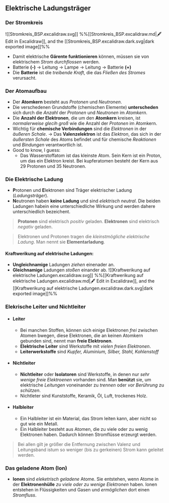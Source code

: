 ## Elektrische Ladungsträger
### Der Stromkreis
![[Stromkreis_BSP.excalidraw.svg]]
%%[[Stromkreis_BSP.excalidraw.md|🖋 Edit in Excalidraw]], and the [[Stromkreis_BSP.excalidraw.dark.svg|dark exported image]]%%
- Damit elektrische **Gärente funktionieren** können, müssen sie von elektrischem *Strom durchflossen* werden.
- Batterie **(-)** → Leitung → Lampe → Leitung → Batterie **(+)** 
- Die **Batterie** ist die *treibende Kraft*, die das *Fließen des Stromes* verursacht.

### Der Atomaufbau
- Der **Atomkern** besteht aus *Protonen* und *Neutronen*.
- Die verschedenen Grundstoffe (chemischen Elemente) **unterscheden** sich durch die *Anzahl* der *Protonen* und *Neutronen* im *Atomkern*.
- Die **Anzahl der Elektronen**, die um den **Atomkern** kreisen, ist *normalerweise glecih groß* wie die Anzahl der *Protonen* im Atomkern.
- Wichtig für **chemische Verbindungen** sind die *Elektronen* in der *äußeren Schale*.
  → Das **Valenzelektron** ist das *Elektron*, das sich in der *äußersten Schale* des Atoms befindet und für chemische *Reaktionen* und *Bindungen* verantwortlich ist.
- Good to know, I guess:
	- Das Wasserstoffatom ist das kleinste Atom. Sein Kern ist ein Proton,  um das ein Elektron kreist. Bei kupferatomen besteht der Kern aus 29 Protonen und 35 Neutronen.

### Die Elektrische Ladung
- **P**rotonen und **E**lektronen sind Träger elektrischer Ladung (*Ladungsträger*).
- **N**eutronen haben **keine Ladung** und sind *elektrisch neutral*. Die beiden Ladungen habein eine unterschiedliche Wirkung und werden dahere unterschiedlich bezeichent.

>**Protonen** sind elektrisch *positiv* geladen.
>**Elektronen** sind elektrisch *negativ* geladen.

>Elektronen und Protonen tragen die *kleinstmögliche elektrische Ladung*. Man nennt sie **Elementarladung**.

 #### Kraftwerikung auf elektrische Ladungen:
 - **Ungleichnamige** Ladungen *ziehen* einenader an. 
 - **Gleichnamige** Ladungen *stoßen* einander ab.
![[Kraftwerikung auf elektrische Ladungen.excalidraw.svg]]
%%[[Kraftwerikung auf elektrische Ladungen.excalidraw.md|🖋 Edit in Excalidraw]], and the [[Kraftwerikung auf elektrische Ladungen.excalidraw.dark.svg|dark exported image]]%%
### Elekrische Leiter und Nichtleiter
- #### Leiter
	- Bei manchen Stoffen, können sich einige Elektronen *frei* zwischen Atomen bwegen, diese Elektronen, die an keinen Atomkern gebunden sind, nennt man **freie Elektronen**.
	-  **Elektrische Leiter** sind Werkstoffe mit *vielen freien Elektronen*.
	- **Leiterwerkstoffe** sind *Kupfer, Aluminium, Silber, Stahl, Kohlenstoff*
- #### Nichtleiter
	- **Nichtleiter** oder **Isolatoren** sind Werkstoffe, in denen nur *sehr wenige freie Elektroenen* vorhanden sind. Man **benützt** sie, um elektrische *Leitungen* voneinander zu *trennen* oder *vor Berührung* zu *schützen*.
	- Nichtleter sind Kunststoffe, Keramik, Öl, Luft, trockenes Holz.
- #### Halbleiter
	- Ein Halbleiter ist ein Material, das Strom leiten kann, aber nicht so gut wie ein Metall.
	- Ein Halbleiter besteht aus Atomen, die zu viele oder zu wenig Elektronen haben. Dadurch können Stromflüsse erzeurgt werden.
>Bei allen gilt je größer die Entfernung zwischen Valenz und Leitungsband istum so weniger (bis zu gerkeinen) Strom kann geleitet werden.
### Das geladene Atom (Ion)
- **Ionen** sind *eleketrisch geladene* Atome. Sie entstehen, wenn Atome in der **Elektronenhülle** *zu viele oder zu wenige Elektronen* haben. Ionen entstehen in Flüssigkeiten und Gasen und *ermöglichen* dort einen *Stromfluss*.

